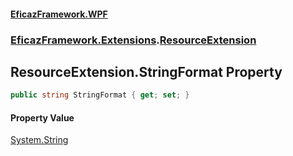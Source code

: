 #### [EficazFramework.WPF](EficazFrameworkWPF.md 'EficazFramework WPF')
### [EficazFramework.Extensions](EficazFrameworkWPF.md#EficazFramework.Extensions 'EficazFramework.Extensions').[ResourceExtension](EficazFramework.Extensions/ResourceExtension.md 'EficazFramework.Extensions.ResourceExtension')

## ResourceExtension.StringFormat Property

```csharp
public string StringFormat { get; set; }
```

#### Property Value
[System.String](https://docs.microsoft.com/en-us/dotnet/api/System.String 'System.String')